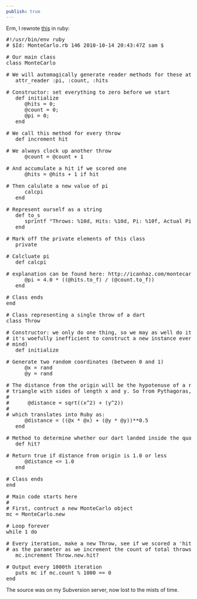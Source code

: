 ```yaml
---
publish: true
---
```

<p>Erm, I rewrote <a href="//pikesley.org/blog/2010/08/12/calculate-π-by-throwing-darts/">this</a> in ruby:</p>

<pre>#!/usr/bin/env ruby
# $Id: MonteCarlo.rb 146 2010-10-14 20:43:47Z sam $

# Our main class
class MonteCarlo

# We will automagically generate reader methods for these attributes
   attr_reader :pi, :count, :hits

# Constructor: set everything to zero before we start
   def initialize
      @hits = 0;
      @count = 0;
      @pi = 0;
   end

# We call this method for every throw
   def increment hit

# We always clock up another throw
      @count = @count + 1

# And accumulate a hit if we scored one
      @hits = @hits + 1 if hit

# Then calulate a new value of pi
      calcpi
   end

# Represent ourself as a string
   def to_s
      sprintf "Throws: %10d, Hits: %10d, Pi: %10f, Actual Pi: %10f", self.count, self.hits, self.pi, Math::PI
   end

# Mark off the private elements of this class
   private

# Calcluate pi
   def calcpi

# explanation can be found here: http://icanhaz.com/montecarlo
      @pi = 4.0 * ((@hits.to_f) / (@count.to_f))
   end

# Class ends
end

# Class representing a single throw of a dart
class Throw

# Constructor: we only do one thing, so we may as well do it here (I'm sure
# it's woefully inefficient to construct a new instance every time, but never
# mind)
   def initialize

# Generate two random coordinates (between 0 and 1)
      @x = rand
      @y = rand

# The distance from the origin will be the hypotenuse of a right-angled
# triangle with sides of length x and y. So from Pythagoras, we see that:
#
#      @distance = sqrt((x^2) + (y^2))
#
# which translates into Ruby as:
      @distance = ((@x * @x) + (@y * @y))**0.5
   end

# Method to determine whether our dart landed inside the quadrant
   def hit?

# Return true if distance from origin is 1.0 or less
      @distance &lt;= 1.0
   end

# Class ends
end

# Main code starts here
#
# First, contruct a new MonteCarlo object
mc = MonteCarlo.new

# Loop forever
while 1 do

# Every iteration, make a new Throw, see if we scored a 'hit', then hand this
# as the parameter as we increment the count of total throws
   mc.increment Throw.new.hit?

# Output every 1000th iteration
   puts mc if mc.count % 1000 == 0
end</pre>

<p>The source was on my Subversion server, now lost to the mists of time.</p>
